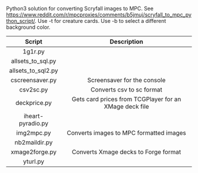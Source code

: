 Python3 solution for converting Scryfall images to MPC. See https://www.reddit.com/r/mpcproxies/comments/b5jmuj/scryfall_to_mpc_python_script/. Use -t for creature cards. Use -b to select a different background color.

| Script | Description  |
| :---: | :---: |
| 1g1r.py |   |
| allsets_to_sql.py |   |
| allsets_to_sql2.py |   |
| cscreensaver.py | Screensaver for the console  |
| csv2sc.py | Converts csv to sc format  |
| deckprice.py | Gets card prices from TCGPlayer for an XMage deck file |
| iheart-pyradio.py |   |
| img2mpc.py | Converts images to MPC formatted images  |
| nb2maildir.py |   |
| xmage2forge.py | Converts Xmage decks to Forge format  |
| yturl.py |   |
